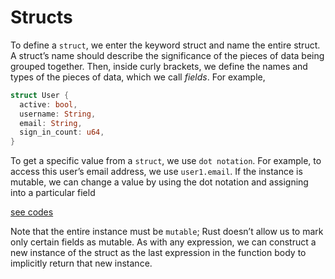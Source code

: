 # Structs
To define a `struct`, we enter the keyword struct and name the entire struct. A struct’s name should describe the significance of the pieces of data being grouped together. Then, inside curly brackets, we define the names and types of the pieces of data, which we call *fields*. For example, 

```rust
struct User {
  active: bool,
  username: String,
  email: String,
  sign_in_count: u64,
}
```
To get a specific value from a `struct`, we use `dot notation`. For example, to access this user’s email address, we use `user1.email`. If the instance is mutable, we can change a value by using the dot notation and assigning into a particular field



[see codes](./struct_intro.rs)

Note that the entire instance must be `mutable`; Rust doesn’t allow us to mark only certain fields as mutable. As with any expression, we can construct a new instance of the struct as the last expression in the function body to implicitly return that new instance.
